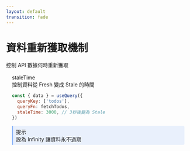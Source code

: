 ```yaml
---
layout: default
transition: fade
---
```


# 資料重新獲取機制

<div class="opacity-80 mb-6 text-sm">控制 API 數據何時重新獲取</div>

<div class="grid grid-cols-3 gap-4">
<div v-click>
<div class="setting-card">
  <div class="text-lg font-bold mb-3 text-blue-400">staleTime</div>
  <div class="mb-4 text-sm">控制資料從 Fresh 變成 Stale 的時間</div>
  
  ```js
  const { data } = useQuery({
    queryKey: ['todos'],
    queryFn: fetchTodos,
    staleTime: 3000, // 3秒後變為 Stale
  })
  ```
  
  <div class="tip mt-2">
    <div class="text-xs font-bold">提示</div>
    <div class="text-xs mt-1">設為 Infinity 讓資料永不過期</div>
  </div>
</div>
</div>

<div v-click>
<div class="setting-card">
  <div class="text-lg font-bold mb-3 text-blue-400">refetchOnWindowFocus</div>
  <div class="mb-4 text-sm">控制頁面重新聚焦時是否重新請求</div>
  
  ```js
  const { data } = useQuery({
    queryKey: ['todos'],
    queryFn: fetchTodos,
    refetchOnWindowFocus: false
  })
  ```
  
  <div class="tip mt-2">
    <div class="text-xs font-bold">使用場景</div>
    <div class="text-xs mt-1">資料變動頻率低或用戶體驗優先時關閉</div>
  </div>
</div>
</div>

<div v-click>
<div class="setting-card">
  <div class="text-lg font-bold mb-3 text-blue-400">gcTime</div>
  <div class="mb-4 text-sm">控制資料在快取中保留多久</div>
  
  ```js
  const { data } = useQuery({
    queryKey: ['todos'],
    queryFn: fetchTodos,
    gcTime: 5 * 60 * 1000 // 5分鐘
  })
  ```
  
  <div class="tip mt-2">
    <div class="text-xs font-bold">記憶體管理</div>
    <div class="text-xs mt-1">避免設定過長導致記憶體佔用過高</div>
  </div>
</div>
</div>
</div>

<div class="mt-8 lifecycle-visual" v-click>
<div class="time-bar">
  <div class="time-marker">0s</div>
  <div class="time-section fetching">
    <div class="time-label">Fetching</div>
  </div>
  <div class="time-section fresh">
    <div class="time-label">Fresh (staleTime)</div>
  </div>
  <div class="time-section stale">
    <div class="time-label">Stale</div>
  </div>
  <div class="time-section inactive">
    <div class="time-label">Inactive</div>
  </div>
  <div class="time-section gc">
    <div class="time-label">垃圾回收 (gcTime)</div>
  </div>
  <div class="time-marker">時間軸</div>
</div>
</div>

<style>
.setting-card {
  padding: 16px;
  border-radius: 8px;
  background-color: rgba(255, 255, 255, 0.05);
  height: 100%;
  transition: all 0.3s ease;
}
.setting-card:hover {
  transform: translateY(-3px);
}
.tip {
  background-color: rgba(59, 130, 246, 0.1);
  border-left: 3px solid rgba(59, 130, 246, 0.5);
  padding: 6px 8px;
  border-radius: 0 4px 4px 0;
}
.lifecycle-visual {
  margin-top: 30px;
}
.time-bar {
  position: relative;
  height: 60px;
  margin: 0 auto;
  display: flex;
  align-items: center;
  width: 100%;
}
.time-marker {
  position: absolute;
  top: -15px;
  font-size: 12px;
  color: #888;
}
.time-marker:first-child {
  left: 0;
}
.time-marker:last-child {
  right: 0;
}
.time-section {
  height: 30px;
  display: flex;
  align-items: center;
  justify-content: center;
  position: relative;
}
.time-label {
  font-size: 11px;
  white-space: nowrap;
  position: absolute;
  bottom: -20px;
  text-align: center;
  width: 100%;
}
.fetching {
  width: 5%;
  background-color: rgba(99, 102, 241, 0.3);
  border-radius: 4px 0 0 4px;
}
.fresh {
  width: 15%;
  background-color: rgba(52, 211, 153, 0.3);
}
.stale {
  width: 25%;
  background-color: rgba(251, 191, 36, 0.3);
}
.inactive {
  width: 25%;
  background-color: rgba(156, 163, 175, 0.3);
}
.gc {
  width: 30%;
  background-color: rgba(239, 68, 68, 0.2);
  border-radius: 0 4px 4px 0;
}
</style>

